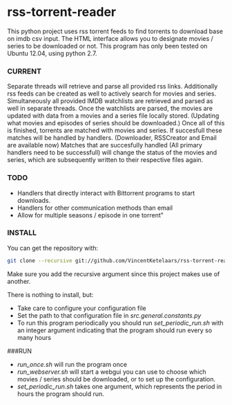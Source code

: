 rss-torrent-reader
==================

This python project uses rss torrent feeds to find torrents to download base on imdb csv input. The HTML interface allows you to designate movies / series to be downloaded or not. This program has only been tested on Ubuntu 12.04, using python 2.7.

### CURRENT

Separate threads will retrieve and parse all provided rss links. Additionally rss feeds can be created as well to actively search for movies and series. Simultaneously all provided IMDB watchlists are retrieved and parsed as well in separate threads. Once the watchlists are parsed, the movies are updated with data from a movies and a series file locally stored. (Updating what movies and episodes of series should be downloaded.)
Once all of this is finished, torrents are matched with movies and series. If succesfull these matches will be handled by handlers. (Downloader, RSSCreator and Email are available now) Matches that are succesfully handled (All primary handlers need to be successfull) will change the status of the movies and series, which are subsequently written to their respective files again.

### TODO

- Handlers that directly interact with Bittorrent programs to start downloads.
- Handlers for other communication methods than email
- Allow for multiple seasons / episode in one torrent"

### INSTALL

You can get the repository with:

```sh
git clone --recursive git://github.com/VincentKetelaars/rss-torrent-reader.git
```

Make sure you add the recursive argument since this project makes use of another.

There is nothing to install, but:
- Take care to configure your configuration file 
- Set the path to that configuration file in *src.general.constants.py* 
- To run this program periodically you should run *set_periodic_run.sh* with an integer argument indicating that the program should run every so many hours

###RUN

- *run_once.sh* will run the program once
- *run_webserver.sh* will start a webgui you can use to choose which movies / series should be downloaded, or to set up the configuration.
- *set_periodic_run.sh* takes one argument, which represents the period in hours the program should run.